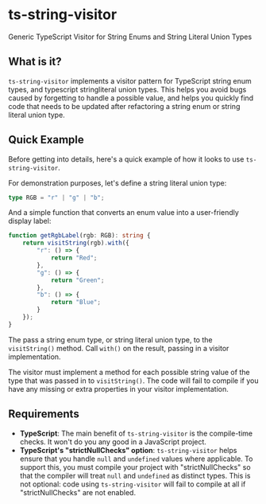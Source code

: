 # ts-string-visitor
Generic TypeScript Visitor for String Enums and String Literal Union Types

## What is it?

`ts-string-visitor` implements a visitor pattern for TypeScript string enum types, and typescript stringliteral union types. This helps you avoid bugs caused by forgetting to handle a possible value, and helps you quickly find code that needs to be updated after refactoring a string enum or string literal union type.

## Quick Example
Before getting into details, here's a quick example of how it looks to use `ts-string-visitor`.

For demonstration purposes, let's define a string literal union type:
```ts
type RGB = "r" | "g" | "b";
```

And a simple function that converts an enum value into a user-friendly display label:
```ts
function getRgbLabel(rgb: RGB): string {
    return visitString(rgb).with({
        "r": () => {
            return "Red";
        },
        "g": () => {
            return "Green";
        },
        "b": () => {
            return "Blue";
        }
    });
}
```

The pass a string enum type, or string literal union type, to the `visitString()` method. Call `with()` on the result, passing in a visitor implementation.

The visitor must implement a method for each possible string value of the type that was passed in to `visitString()`. The code will fail to compile if you have any missing or extra properties in your visitor implementation.

## Requirements
* **TypeScript**: The main benefit of `ts-string-visitor` is the compile-time checks. It won't do you any good in
a JavaScript project.
* **TypeScript's "strictNullChecks" option**: `ts-string-visitor` helps ensure that you handle `null` and `undefined` values where applicable. To support this, you must compile your project with "strictNullChecks" so that the compiler will treat `null` and `undefined` as distinct types. This is not optional: code using `ts-string-visitor` will fail to compile at all if "strictNullChecks" are not enabled.

